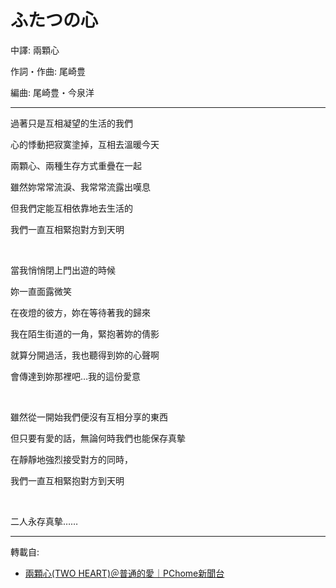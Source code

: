 # ふたつの心

中譯: 兩顆心

作詞・作曲: 尾崎豊

編曲: 尾崎豊・今泉洋

---

過著只是互相凝望的生活的我們

心的悸動把寂寞塗掉，互相去溫暖今天

兩顆心、兩種生存方式重疊在一起

雖然妳常常流淚、我常常流露出嘆息

但我們定能互相依靠地去生活的

我們一直互相緊抱對方到天明

<br>

當我悄悄閉上門出遊的時候

妳一直面露微笑

在夜燈的彼方，妳在等待著我的歸來

我在陌生街道的一角，緊抱著妳的倩影

就算分開過活，我也聽得到妳的心聲啊

會傳達到妳那裡吧…我的這份愛意

<br>

雖然從一開始我們便沒有互相分享的東西

但只要有愛的話，無論何時我們也能保存真摰

在靜靜地強烈接受對方的同時，

我們一直互相緊抱對方到天明

<br>

二人永存真摰……

---
轉載自:

- [兩顆心(TWO HEART)＠普通的愛｜PChome新聞台](https://mypaper.pchome.com.tw/forgetnot/post/1239451996)